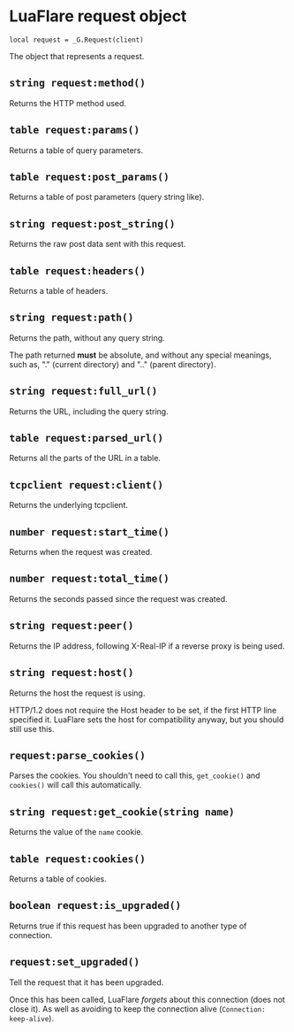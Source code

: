 # LuaFlare request object

`local request = _G.Request(client)`

The object that represents a request.

## `string request:method()`

Returns the HTTP method used.

## `table request:params()`

Returns a table of query parameters.

## `table request:post_params()`

Returns a table of post parameters (query string like).

## `string request:post_string()`

Returns the raw post data sent with this request.

## `table request:headers()`

Returns a table of headers.

## `string request:path()`

Returns the path, without any query string.

The path returned **must** be absolute, and without any special meanings, such as, "." (current directory) and ".." (parent directory).

## `string request:full_url()`

Returns the URL, including the query string.

## `table request:parsed_url()`

Returns all the parts of the URL in a table.

## `tcpclient request:client()`

Returns the underlying tcpclient.

## `number request:start_time()`

Returns when the request was created.

## `number request:total_time()`

Returns the seconds passed since the request was created.

## `string request:peer()`

Returns the IP address, following X-Real-IP if a reverse proxy is being used.

## `string request:host()`

Returns the host the request is using.

HTTP/1.2 does not require the Host header to be set, if the first HTTP line specified it.
LuaFlare sets the host for compatibility anyway, but you should still use this.

## `request:parse_cookies()`

Parses the cookies. You shouldn't need to call this, `get_cookie()` and `cookies()` will call this automatically.

## `string request:get_cookie(string name)`

Returns the value of the `name` cookie.

## `table request:cookies()`

Returns a table of cookies.

## `boolean request:is_upgraded()`

Returns true if this request has been upgraded to another type of connection.

## `request:set_upgraded()`

Tell the request that it has been upgraded.

Once this has been called, LuaFlare *forgets* about this connection (does not close it).  As well as avoiding to keep the connection alive (`Connection: keep-alive`).
